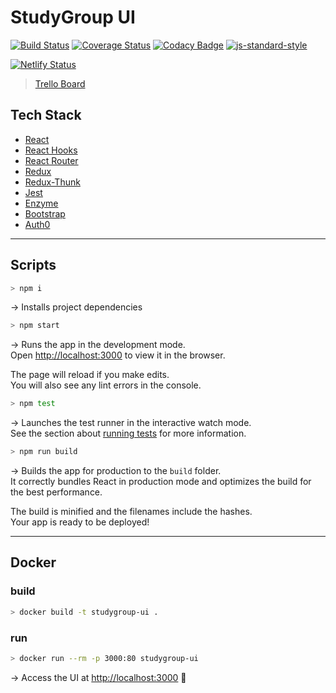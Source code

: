 # StudyGroup UI

[![Build Status](https://travis-ci.com/pachoclo/study-group-react-ui.svg?branch=master)](https://travis-ci.com/pachoclo/study-group-react-ui) [![Coverage Status](https://coveralls.io/repos/github/pachoclo/study-group-react-ui/badge.svg?branch=master)](https://coveralls.io/github/pachoclo/study-group-react-ui?branch=master) [![Codacy Badge](https://api.codacy.com/project/badge/Grade/f001420c6ca24295993e658e521aefd5)](https://www.codacy.com/app/pachoclo/study-group-react-ui?utm_source=github.com&utm_medium=referral&utm_content=pachoclo/study-group-react-ui&utm_campaign=Badge_Grade) [![js-standard-style](https://img.shields.io/badge/code%20style-standard-brightgreen.svg)](http://standardjs.com)

[![Netlify Status](https://api.netlify.com/api/v1/badges/2c7d9096-98be-42e9-956b-ad48be1cde7f/deploy-status)](https://app.netlify.com/sites/vibrant-dubinsky-8d5282/deploys)

> [Trello Board](https://trello.com/b/MTeujOJM/studygroup-kanban)

## Tech Stack

- [React](https://reactjs.org/docs/getting-started.html)
- [React Hooks](https://reactjs.org/docs/hooks-intro.html)
- [React Router](https://reacttraining.com/react-router/web/guides/quick-start)
- [Redux](https://react-redux.js.org/)
- [Redux-Thunk](https://github.com/reduxjs/redux-thunk)
- [Jest](https://jestjs.io/)
- [Enzyme](https://github.com/airbnb/enzyme)
- [Bootstrap](https://getbootstrap.com/docs/4.3/getting-started/introduction/)
- [Auth0](https://github.com/auth0/auth0.js#readme)

---

## Scripts

```bash
> npm i
```

→ Installs project dependencies

```bash
> npm start
```

→ Runs the app in the development mode.<br>
Open [http://localhost:3000](http://localhost:3000) to view it in the browser.

The page will reload if you make edits.<br>
You will also see any lint errors in the console.

```bash
> npm test
```

→ Launches the test runner in the interactive watch mode.<br>
See the section about [running tests](https://facebook.github.io/create-react-app/docs/running-tests) for more information.

```bash
> npm run build
```

→ Builds the app for production to the `build` folder.<br>
It correctly bundles React in production mode and optimizes the build for the best performance.

The build is minified and the filenames include the hashes.<br>
Your app is ready to be deployed!

---

## Docker

### build

```bash
> docker build -t studygroup-ui .
```

### run

```bash
> docker run --rm -p 3000:80 studygroup-ui
```

→ Access the UI at [http://localhost:3000](http://localhost:3000) 🙌
